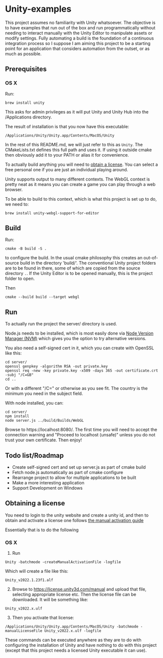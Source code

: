 Unity-examples
==============

This project assumes no familiarity with Unity whatsoever. The objective is to
have examples that run out of the box and run programmatically without needing
to interact manually with the Unity Editor to manipulate assets or modify settings.
Fully automating a build is the foundation of a continuous integration process
so I suppose I am aiming this project to be a starting point for an application
that considers automation from the outset, or as much as possible.


Prerequisites
-------------

### OS X

Run:
```
brew install unity
```

This asks for admin privileges as it will put Unity and Unity Hub into the /Applications directory.

The result of installation is that you now have this executable:
```
/Applications/Unity/Unity.app/Contents/MacOS/Unity
```

In the rest of this README.md, we will just refer to this as `Unity`. The
CMakeLists.txt defines this full path and uses it. If using it outside cmake
then obviously add it to your PATH or alias it for convenience. 

To actually build anything you will need to [obtain a
license](#obtaining-a-license). You can select a free personal one if you are
just an individual playing around.

Unity supports output to many different contexts. The WebGL context is pretty
neat as it means you can create a game you can play through a web browser.

To be able to build to this context, which is what this project is set up to
do, we need to:

```
brew install unity-webgl-support-for-editor
```


Build
-----

Run:
```
cmake -B build -S .
```

to configure the build. In the usual cmake philosophy this creates an
out-of-source build in the directory 'build/'. The conventional Unity project
folders are to be found in there, some of which are copied from the source
directory `.`. If the Unity Editor is to be opened manually, this is the
project folder to open.

Then
```
cmake --build build --target webgl
```


Run
---

To actually run the project the server/ directory is used.

Node.js needs to be installed, which is most easily done via [Node Version
Manager (NVM)](https://github.com/nvm-sh/nvm) which gives you the option to try
alternative versions.

You also need a self-signed cert in it, which you can create with OpenSSL like this:
```
cd server/
openssl genpkey -algorithm RSA -out private.key
openssl req -new -key private.key -x509 -days 365 -out certificate.crt -subj "/C=GB"
cd ..
```
Or with a different "/C=<country>" or otherwise as you see fit. The country is the minimum
you need in the subject field.

With node installed, you can:

```
cd server/
npm install
node server.js ../build/Builds/WebGL
```

Browse to https://localhost:8080/. The first time you will need to accept the
connection warning and "Proceed to localhost (unsafe)" unless you do not trust
your own certificate. Then enjoy!


Todo list/Roadmap
-----------------

- Create self-signed cert and set up server.js as part of cmake build
- Fetch node.js automatically as part of cmake configure
- Rearrange project to allow for multiple applications to be built
- Make a more interesting application
- Support Development on Windows


Obtaining a license
-------------------

You need to login to the unity website and create a unity id, and then to
obtain and activate a license one follows [the manual activation
guide](https://docs.unity3d.com/Manual/ManualActivationCmdWin.html)

Essentially that is to do the following

### OS X

1. Run
```
Unity -batchmode -createManualActivationFile -logfile
```

Which will create a file like this:
```
Unity_v2022.1.23f1.alf
```

2. Browse to https://license.unity3d.com/manual
and upload that file, selecting appropriate license etc.
Then the license file can be downloaded. It will be something like:
```
Unity_v2022.x.ulf
```

3. Then you activate that license:
```
/Applications/Unity/Unity.app/Contents/MacOS/Unity -batchmode -manualLicenseFile Unity_v2022.x.ulf -logfile
```

These commands can be executed anywhere as they are to do with configuring the
installation of Unity and have nothing to do with this project (except that
this project needs a licensed Unity executable it can use).

